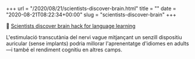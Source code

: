 +++
url = "/2020/08/21/scientists-discover-brain.html"
title = ""
date = "2020-08-21T08:22:34+00:00"
slug = "scientists-discover-brain"
+++

📎 [Scientists discover brain hack for language learning](https://www.inverse.com/innovation/neural-stimulation-language-device)

L'estimulació transcutània del nervi vague mitjançant un senzill dispositiu auricular (sense implants) podria millorar l'aprenentatge d'idiomes en adults —i també el rendiment cognitiu en altres camps.
